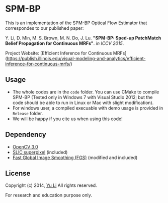 SPM-BP
========================

This is an implementation of the SPM-BP Optical Flow Estimator that correspondes to our published paper:

Y. Li, D. Min, M. S. Brown, M. N. Do, J. Lu. **"SPM-BP: Sped-up PatchMatch Belief Propagation for Continuous MRFs"**. *in ICCV 2015*. 

Project Website: [Efficient Inference for Continuous MRFs]
(https://publish.illinois.edu/visual-modeling-and-analytics/efficient-inference-for-continuous-mrfs/)

## Usage
- The whole codes are in the `code` folder. You can use CMake to compile SPM-BP (Tested only in Windows 7 with Visual Studio 2012; but the code should be able to run in Linux or Mac with slight modification).
- For windows user, a compiled execuable with demo usage is provided in `Release` folder.
- We will be happy if you cite us when using this code!

## Dependency
- [OpenCV 3.0](http://opencv.org/opencv-3-0.html)
- [SLIC superpixel](http://ivrg.epfl.ch/research/superpixels) (included)
- [Fast Global Image Smoothing (FGS)](https://sites.google.com/site/globalsmoothing/) (modified and included) 

## License
Copyright (c) 2014, [Yu Li](http://yu-li.github.io/) All rights reserved.

For research and education purpose only. 
